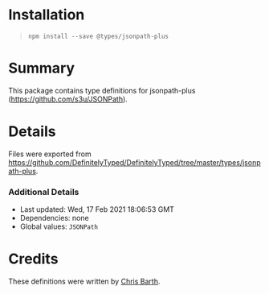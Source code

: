 # Installation
> `npm install --save @types/jsonpath-plus`

# Summary
This package contains type definitions for jsonpath-plus (https://github.com/s3u/JSONPath).

# Details
Files were exported from https://github.com/DefinitelyTyped/DefinitelyTyped/tree/master/types/jsonpath-plus.

### Additional Details
 * Last updated: Wed, 17 Feb 2021 18:06:53 GMT
 * Dependencies: none
 * Global values: `JSONPath`

# Credits
These definitions were written by [Chris Barth](https://github.com/cjbarth).
